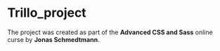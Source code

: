 # Trillo_project

The project was created as part of the **Advanced CSS and Sass** online curse by **Jonas Schmedtmann**.
